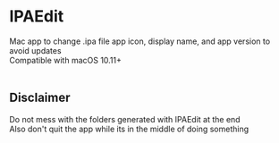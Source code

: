 # IPAEdit
Mac app to change .ipa file app icon, display name, and app version to avoid updates<br>
Compatible with macOS 10.11+
<br><br>

## Disclaimer
Do not mess with the folders generated with IPAEdit at the end<br>
Also don't quit the app while its in the middle of doing something
